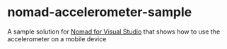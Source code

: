 nomad-accelerometer-sample
==========================

A sample solution for [Nomad for Visual Studio](http://vsnomad.com) that shows how to use the accelerometer on a mobile device
